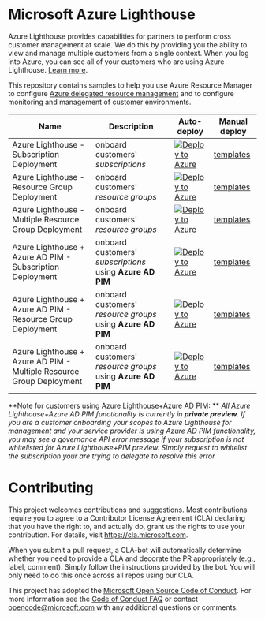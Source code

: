 
# Microsoft Azure Lighthouse

Azure Lighthouse provides capabilities for partners to perform cross customer management at scale.  We do this by providing you the ability to view and manage multiple customers from a single context. When you log into Azure, you can see all of your customers who are using Azure Lighthouse. [Learn more](https://azure.com/lighthouse).

This repository contains samples to help you use Azure Resource Manager to configure [Azure delegated resource management](https://docs.microsoft.com/azure/lighthouse/concepts/azure-delegated-resource-management) and to configure monitoring and management of customer environments.


Name | Description   | Auto-deploy   | Manual deploy |
-----| ------------- |--------------- |------- 
| Azure Lighthouse - Subscription Deployment |onboard customers' *subscriptions* | [![Deploy to Azure](https://aka.ms/deploytoazurebutton)](https://portal.azure.com/#create/Microsoft.Template/uri/https%3A%2F%2Fraw.githubusercontent.com%2FAzure%2FAzure-Lighthouse-samples%2Fmaster%2Ftemplates%2Fdelegated-resource-management%2FdelegatedResourceManagement.json) | [templates](https://github.com/Azure/Azure-Lighthouse-samples/tree/master/templates/delegated-resource-management)
| Azure Lighthouse - Resource Group Deployment | onboard customers' *resource groups* | [![Deploy to Azure](https://aka.ms/deploytoazurebutton)](https://portal.azure.com/#create/Microsoft.Template/uri/https%3A%2F%2Fraw.githubusercontent.com%2FAzure%2FAzure-Lighthouse-samples%2Fmaster%2Ftemplates%2Frg-delegated-resource-management%2FrgDelegatedResourceManagement.json) | [templates](https://github.com/Azure/Azure-Lighthouse-samples/tree/master/templates/rg-delegated-resource-management)
| Azure Lighthouse - Multiple Resource Group Deployment | onboard customers' *resource groups* | [![Deploy to Azure](https://aka.ms/deploytoazurebutton)](https://portal.azure.com/#create/Microsoft.Template/uri/https%3A%2F%2Fraw.githubusercontent.com%2FAzure%2FAzure-Lighthouse-samples%2Fmaster%2Ftemplates%2Frg-delegated-resource-management%2FmultipleRgDelegatedResourceManagement.json) | [templates](https://github.com/Azure/Azure-Lighthouse-samples/tree/master/templates/rg-delegated-resource-management)
| Azure Lighthouse + Azure AD PIM - Subscription Deployment  | onboard customers' *subscriptions* using **Azure AD PIM** | [![Deploy to Azure](https://aka.ms/deploytoazurebutton)](https://portal.azure.com/#create/Microsoft.Template/uri/https%3A%2F%2Fraw.githubusercontent.com%2FAzure%2FAzure-Lighthouse-samples%2Fmaster%2Ftemplates%2Fdelegated-resource-management-eligible-authorizations%2FdelegatedResourcemanagement-eligible-authorizations.json) | [templates](https://github.com/Azure/Azure-Lighthouse-samples/tree/master/templates/delegated-resource-management-eligible-authorizations)
| Azure Lighthouse + Azure AD PIM - Resource Group Deployment | onboard customers' *resource groups* using **Azure AD PIM** | [![Deploy to Azure](https://aka.ms/deploytoazurebutton)](https://portal.azure.com/#create/Microsoft.Template/uri/https%3A%2F%2Fraw.githubusercontent.com%2FAzure%2FAzure-Lighthouse-samples%2Fmaster%2Ftemplates%2Frg-delegatedResourceManagement-eligible-authorizations%2Frg-delegatedResourcemanagement-eligible-authorizations.json) | [templates](https://github.com/Azure/Azure-Lighthouse-samples/tree/master/templates/rg-delegatedResourceManagement-eligible-authorizations)
| Azure Lighthouse + Azure AD PIM - Multiple Resource Group Deployment | onboard customers' *resource groups* using **Azure AD PIM** | [![Deploy to Azure](https://aka.ms/deploytoazurebutton)](https://portal.azure.com/#create/Microsoft.Template/uri/https%3A%2F%2Fraw.githubusercontent.com%2FAzure%2FAzure-Lighthouse-samples%2Fmaster%2Ftemplates%2Frg-delegatedResourceManagement-eligible-authorizations%2FmultipleRgDelegatedResourceManagement-eligible-authorizations.json) | [templates](https://github.com/Azure/Azure-Lighthouse-samples/tree/master/templates/rg-delegatedResourceManagement-eligible-authorizations)

**Note for customers using Azure Lighthouse+Azure AD PIM: **  *All Azure Lighthouse+Azure AD PIM functionality is currently in **private preview**. If you are a customer onboarding your scopes to Azure Lighthouse for management and your service provider is using Azure AD PIM functionality, you may see a governance API error message if your subscription is not whitelisted for Azure Lighthouse+PIM preview. Simply request to whitelist the subscription your are trying to delegate to resolve this error*

# Contributing

This project welcomes contributions and suggestions.  Most contributions require you to agree to a
Contributor License Agreement (CLA) declaring that you have the right to, and actually do, grant us
the rights to use your contribution. For details, visit https://cla.microsoft.com.

When you submit a pull request, a CLA-bot will automatically determine whether you need to provide
a CLA and decorate the PR appropriately (e.g., label, comment). Simply follow the instructions
provided by the bot. You will only need to do this once across all repos using our CLA.

This project has adopted the [Microsoft Open Source Code of Conduct](https://opensource.microsoft.com/codeofconduct/).
For more information see the [Code of Conduct FAQ](https://opensource.microsoft.com/codeofconduct/faq/) or
contact [opencode@microsoft.com](mailto:opencode@microsoft.com) with any additional questions or comments.
